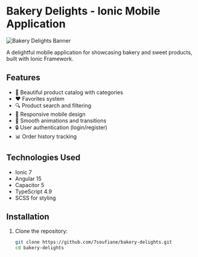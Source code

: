 # Bakery Delights - Ionic Mobile Application

![Bakery Delights Banner](assets/images/banner.png)

A delightful mobile application for showcasing bakery and sweet products, built with Ionic Framework.

## Features

- 🍰 Beautiful product catalog with categories
- ❤️ Favorites system
- 🔍 Product search and filtering
- 📱 Responsive mobile design
- 🔄 Smooth animations and transitions
- 🔒 User authentication (login/register)
- 📊 Order history tracking

## Technologies Used

- Ionic 7
- Angular 15
- Capacitor 5
- TypeScript 4.9
- SCSS for styling

## Installation

1. Clone the repository:
   ```bash
   git clone https://github.com/7soufiane/bakery-delights.git
   cd bakery-delights
